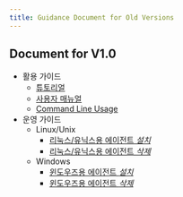 ```yaml
---
title: Guidance Document for Old Versions
---
```


## Document for V1.0

- 활용 가이드
  - [튜토리얼](/document/v1.0/QuickTutorial.html)
  - [사용자 매뉴얼](/document/v1.0/Overview.html)
  - [Command Line Usage](/document/v1.0/CliUsage.html)
- 운영 가이드
  - Linux/Unix
    - [리눅스/유닉스용 에이전트 *설치*](/document/v1.0/InstallAgentLinux.html)
    - [리눅스/유닉스용 에이전트 *삭제*](/document/v1.0/UninstallAgentLinux.html)
  - Windows
    - [윈도우즈용 에이전트 *설치*](/document/v1.0/InstallAgentWindows.html)
    - [윈도우즈용 에이전트 *삭제*](/document/v1.0/UninstallAgentWindows.html)
